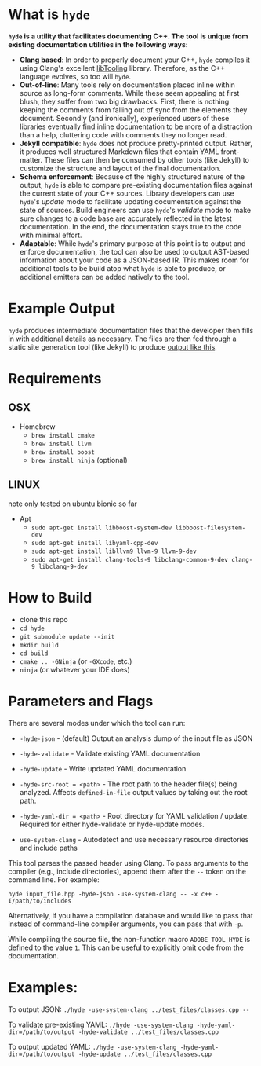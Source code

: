 # What is `hyde`

**`hyde` is a utility that facilitates documenting C++. The tool is unique from existing documentation utilities in the following ways:**

- **Clang based**: In order to properly document your C++, `hyde` compiles it using Clang's excellent [libTooling](https://clang.llvm.org/docs/LibTooling.html) library. Therefore, as the C++ language evolves, so too will `hyde`.
- **Out-of-line**: Many tools rely on documentation placed inline within source as long-form comments. While these seem appealing at first blush, they suffer from two big drawbacks. First, there is nothing keeping the comments from falling out of sync from the elements they document. Secondly (and ironically), experienced users of these libraries eventually find inline documentation to be more of a distraction than a help, cluttering code with comments they no longer read.
- **Jekyll compatible**: `hyde` does not produce pretty-printed output. Rather, it produces well structured Markdown files that contain YAML front-matter. These files can then be consumed by other tools (like Jekyll) to customize the structure and layout of the final documentation.
- **Schema enforcement**: Because of the highly structured nature of the output, `hyde` is able to compare pre-existing documentation files against the current state of your C++ sources. Library developers can use `hyde`'s _update_ mode to facilitate updating documentation against the state of sources. Build engineers can use `hyde`'s _validate_ mode to make sure changes to a code base are accurately reflected in the latest documentation. In the end, the documentation stays true to the code with minimal effort.
- **Adaptable**: While `hyde`'s primary purpose at this point is to output and enforce documentation, the tool can also be used to output AST-based information about your code as a JSON-based IR. This makes room for additional tools to be build atop what `hyde` is able to produce, or additional emitters can be added natively to the tool.

# Example Output

`hyde` produces intermediate documentation files that the developer then fills in with additional details as necessary. The files are then fed through a static site generation tool (like Jekyll) to produce [output like this](http://stlab.cc/libraries/stlab2Fcopy_on_write.hpp/copy_on_write3CT3E/).

# Requirements
## OSX
   - Homebrew
        - `brew install cmake`
        - `brew install llvm`
        - `brew install boost`
        - `brew install ninja` (optional)
## LINUX
note only tested on ubuntu bionic so far

- Apt
    - `sudo apt-get install libboost-system-dev libboost-filesystem-dev`
    - `sudo apt-get install libyaml-cpp-dev`
    - `sudo apt-get install libllvm9 llvm-9 llvm-9-dev`
    - `sudo apt-get install clang-tools-9 libclang-common-9-dev clang-9 libclang-9-dev`

# How to Build

- clone this repo
- `cd hyde`
- `git submodule update --init`
- `mkdir build`
- `cd build`
- `cmake .. -GNinja` (or `-GXcode`, etc.)
- `ninja` (or whatever your IDE does)

# Parameters and Flags

There are several modes under which the tool can run:

- `-hyde-json` - (default) Output an analysis dump of the input file as JSON
- `-hyde-validate` - Validate existing YAML documentation
- `-hyde-update` - Write updated YAML documentation

- `-hyde-src-root = <path>` - The root path to the header file(s) being analyzed. Affects `defined-in-file` output values by taking out the root path.
- `-hyde-yaml-dir = <path>` - Root directory for YAML validation / update. Required for either hyde-validate or hyde-update modes.

- `use-system-clang` - Autodetect and use necessary resource directories and include paths

This tool parses the passed header using Clang. To pass arguments to the compiler (e.g., include directories), append them after the `--` token on the command line. For example:

    hyde input_file.hpp -hyde-json -use-system-clang -- -x c++ -I/path/to/includes

Alternatively, if you have a compilation database and would like to pass that instead of command-line compiler arguments, you can pass that with `-p`.

While compiling the source file, the non-function macro `ADOBE_TOOL_HYDE` is defined to the value `1`. This can be useful to explicitly omit code from the documentation.

# Examples:

To output JSON:
```./hyde -use-system-clang ../test_files/classes.cpp --```

To validate pre-existing YAML:
```./hyde -use-system-clang -hyde-yaml-dir=/path/to/output -hyde-validate ../test_files/classes.cpp```

To output updated YAML:
```./hyde -use-system-clang -hyde-yaml-dir=/path/to/output -hyde-update ../test_files/classes.cpp```
